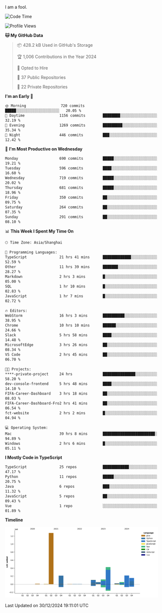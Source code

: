 I am a fool.

<!--START_SECTION:waka-->
![Code Time](http://img.shields.io/badge/Code%20Time-2%2C357%20hrs%2027%20mins-blue)

![Profile Views](http://img.shields.io/badge/Profile%20Views-0-blue)

**🐱 My GitHub Data** 

> 📦 428.2 kB Used in GitHub's Storage 
 > 
> 🏆 1,006 Contributions in the Year 2024
 > 
> 💼 Opted to Hire
 > 
> 📜 37 Public Repositories 
 > 
> 🔑 22 Private Repositories 
 > 
**I'm an Early 🐤** 

```text
🌞 Morning                720 commits         █████░░░░░░░░░░░░░░░░░░░░   20.05 % 
🌆 Daytime                1156 commits        ████████░░░░░░░░░░░░░░░░░   32.19 % 
🌃 Evening                1269 commits        █████████░░░░░░░░░░░░░░░░   35.34 % 
🌙 Night                  446 commits         ███░░░░░░░░░░░░░░░░░░░░░░   12.42 % 
```
📅 **I'm Most Productive on Wednesday** 

```text
Monday                   690 commits         █████░░░░░░░░░░░░░░░░░░░░   19.21 % 
Tuesday                  596 commits         ████░░░░░░░░░░░░░░░░░░░░░   16.60 % 
Wednesday                719 commits         █████░░░░░░░░░░░░░░░░░░░░   20.02 % 
Thursday                 681 commits         █████░░░░░░░░░░░░░░░░░░░░   18.96 % 
Friday                   350 commits         ██░░░░░░░░░░░░░░░░░░░░░░░   09.75 % 
Saturday                 264 commits         ██░░░░░░░░░░░░░░░░░░░░░░░   07.35 % 
Sunday                   291 commits         ██░░░░░░░░░░░░░░░░░░░░░░░   08.10 % 
```


📊 **This Week I Spent My Time On** 

```text
🕑︎ Time Zone: Asia/Shanghai

💬 Programming Languages: 
TypeScript               21 hrs 41 mins      █████████████░░░░░░░░░░░░   52.59 % 
Other                    11 hrs 39 mins      ███████░░░░░░░░░░░░░░░░░░   28.27 % 
Markdown                 2 hrs 3 mins        █░░░░░░░░░░░░░░░░░░░░░░░░   05.00 % 
SQL                      1 hr 10 mins        █░░░░░░░░░░░░░░░░░░░░░░░░   02.83 % 
JavaScript               1 hr 7 mins         █░░░░░░░░░░░░░░░░░░░░░░░░   02.72 % 

🔥 Editors: 
WebStorm                 16 hrs 3 mins       ██████████░░░░░░░░░░░░░░░   38.95 % 
Chrome                   10 hrs 10 mins      ██████░░░░░░░░░░░░░░░░░░░   24.66 % 
Slack                    5 hrs 58 mins       ████░░░░░░░░░░░░░░░░░░░░░   14.48 % 
MicrosoftEdge            3 hrs 26 mins       ██░░░░░░░░░░░░░░░░░░░░░░░   08.34 % 
VS Code                  2 hrs 45 mins       ██░░░░░░░░░░░░░░░░░░░░░░░   06.70 % 

🐱‍💻 Projects: 
****-private-project     24 hrs              ███████████████░░░░░░░░░░   58.20 % 
dev-console-frontend     5 hrs 48 mins       ████░░░░░░░░░░░░░░░░░░░░░   14.10 % 
FIFA-Career-Dashboard    3 hrs 18 mins       ██░░░░░░░░░░░░░░░░░░░░░░░   08.03 % 
FIFA-Career-Dashboard-Fro2 hrs 41 mins       ██░░░░░░░░░░░░░░░░░░░░░░░   06.54 % 
fct-website              2 hrs 2 mins        █░░░░░░░░░░░░░░░░░░░░░░░░   04.94 % 

💻 Operating System: 
Mac                      39 hrs 8 mins       ████████████████████████░   94.89 % 
Windows                  2 hrs 6 mins        █░░░░░░░░░░░░░░░░░░░░░░░░   05.11 % 
```

**I Mostly Code in TypeScript** 

```text
TypeScript               25 repos            ████████████░░░░░░░░░░░░░   47.17 % 
Python                   11 repos            █████░░░░░░░░░░░░░░░░░░░░   20.75 % 
Java                     6 repos             ███░░░░░░░░░░░░░░░░░░░░░░   11.32 % 
JavaScript               5 repos             ██░░░░░░░░░░░░░░░░░░░░░░░   09.43 % 
Vue                      1 repo              ░░░░░░░░░░░░░░░░░░░░░░░░░   01.89 % 
```



**Timeline**

![Lines of Code chart](https://raw.githubusercontent.com/VeejaLiu/VeejaLiu/master/assets/bar_graph.png)


 Last Updated on 30/12/2024 19:11:01 UTC
<!--END_SECTION:waka-->
